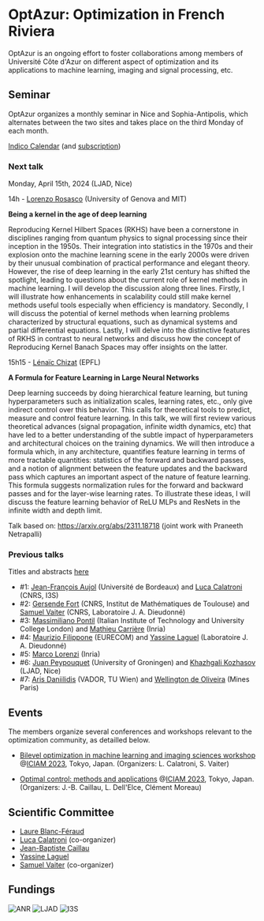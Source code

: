 # OptAzur: Optimization in French Riviera

OptAzur is an ongoing effort to foster collaborations among members of Université Côte d'Azur on different aspect of optimization and its applications to machine learning, imaging and signal processing, etc. 

## Seminar

OptAzur organizes a monthly seminar in Nice and Sophia-Antipolis, which alternates between the two sites and takes place on the third Monday of each month.

[Indico Calendar](https://indico.math.cnrs.fr/category/674) (and [subscription](https://indico.math.cnrs.fr/category/674/events.ics?user_token=5028_H1YM2-rmITmgW7O10-SgrDIW0sQWLtM6EhJMmJy1u5A))

### Next talk

Monday, April 15th, 2024 (LJAD, Nice)

14h - [Lorenzo Rosasco](https://web.mit.edu/lrosasco/www/) (University of Genova and MIT)

**Being a kernel in the age of deep learning**

Reproducing Kernel Hilbert Spaces (RKHS) have been a cornerstone in disciplines ranging from quantum physics to signal processing since their inception in the 1950s. Their integration into statistics in the 1970s and their explosion onto the machine learning scene in the early 2000s were driven by their unusual combination of practical performance and elegant theory. However, the rise of deep learning in the early 21st century has shifted the spotlight, leading to questions about the current role of kernel methods in machine learning.
I will develop the discussion along three lines. Firstly, I will illustrate how enhancements in scalability could still make kernel methods useful tools especially when efficiency is mandatory.  Secondly, I will discuss the potential of kernel methods when learning  problems characterized by structural equations, such as  dynamical systems and partial differential equations. Lastly, I will delve into the distinctive features of RKHS in contrast to neural networks and discuss how the concept of Reproducing Kernel Banach Spaces may offer insights on the latter. 

15h15 - [Lénaïc Chizat](https://lchizat.github.io) (EPFL)

**A Formula for Feature Learning in Large Neural Networks**

Deep learning succeeds by doing hierarchical feature learning, but tuning hyperparameters such as initialization scales, learning rates, etc., only give indirect control over this behavior. This calls for theoretical tools to predict, measure and control feature learning.  In this talk, we will first review various theoretical advances (signal propagation, infinite width dynamics, etc) that have led to a better understanding of the subtle impact of hyperparameters and architectural choices on the training dynamics. We will then introduce a formula which, in any architecture, quantifies feature learning in terms of more tractable quantities: statistics of the forward and backward passes, and a notion of alignment between the feature updates and the backward pass which captures an important aspect of the nature of feature learning. This formula suggests normalization rules for the forward and backward passes and for the layer-wise learning rates. To illustrate these ideas, I will discuss the feature learning behavior of ReLU MLPs and ResNets in the infinite width and depth limit. 

Talk based on: https://arxiv.org/abs/2311.18718 (joint work with Praneeth Netrapalli)

### Previous talks

Titles and abstracts [here](/previous)

- #1: [Jean-François Aujol](https://www.math.u-bordeaux.fr/~jaujol/) (Université de Bordeaux) and [Luca Calatroni](https://sites.google.com/view/lucacalatroni/home) (CNRS, I3S)
- #2: [Gersende Fort](https://perso.math.univ-toulouse.fr/gfort/) (CNRS, Institut de Mathématiques de Toulouse) and [Samuel Vaiter](https://samuelvaiter.com) (CNRS, Laboratoire J. A. Dieudonné)
- #3: [Massimiliano Pontil](https://www.iit.it/people-details/-/people/massimiliano-pontil) (Italian Institute of Technology and University College London) and [Mathieu Carrière](https://www-sop.inria.fr/members/Mathieu.Carriere/) (Inria)
- #4: [Maurizio Filippone](https://www.eurecom.fr/~filippon/) (EURECOM) and [Yassine Laguel](https://yassine-laguel.github.io) (Laboratoire J. A. Dieudonné)
- #5: [Marco Lorenzi](https://marcolorenzi.github.io) (Inria)
- #6: [Juan Peypouquet](https://www.rug.nl/staff/j.g.peypouquet/?lang=en) (University of Groningen) and [Khazhgali Kozhasov](https://scholar.google.com/citations?user=cWl9pB0AAAAJ) (LJAD, Nice)
- #7: [Aris Daniilidis](https://www.arisdaniilidis.at) (VADOR, TU Wien) and [Wellington de Oliveira](https://www.oliveira.mat.br) (Mines Paris)

## Events

The members organize several conferences and workshops relevant to the optimization community, as detailled below.

- [Bilevel optimization in machine learning and imaging sciences workshop](https://iciam2023.org/registered_data?id=00400) @[ICIAM 2023](https://iciam2023.org/accepted_ms#00400_Bilevel_optimization_in_machine_learning_and_imaging_sciences), Tokyo, Japan. (Organizers: L. Calatroni, S. Vaiter)

- [Optimal control: methods and applications](https://iciam2023.org/registered_data?id=00731) @[ICIAM 2023](https://iciam2023.org), Tokyo, Japan. (Organizers: J.-B. Caillau, L. Dell'Elce, Clément Moreau)

## Scientific Committee

- [Laure Blanc-Féraud](https://www.i3s.unice.fr/~blancf/)
- [Luca Calatroni](https://sites.google.com/view/lucacalatroni/home) (co-organizer)
- [Jean-Baptiste Caillau](https://caillau.perso.math.cnrs.fr)
- [Yassine Laguel](https://yassine-laguel.github.io)
- [Samuel Vaiter](https://samuelvaiter.com) (co-organizer)

## Fundings

![ANR](/img/anr.png)
![LJAD](/img/ljad.png)
![I3S](/img/i3s.png)